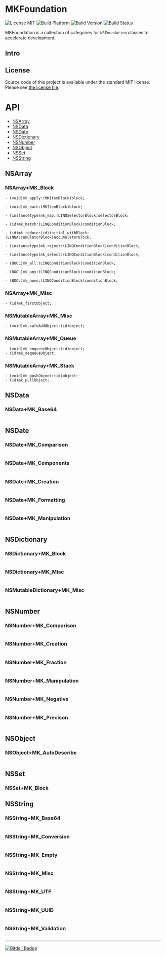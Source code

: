 # MKFoundation

[![License MIT](https://go-shields.herokuapp.com/license-MIT-blue.png)](https://github.com/michalkonturek/MKFoundation/blob/master/LICENSE)
[![Build Platform](https://cocoapod-badges.herokuapp.com/p/MKFoundation/badge.png)](https://github.com/michalkonturek/MKFoundation)
[![Build Version](https://cocoapod-badges.herokuapp.com/v/MKFoundation/badge.png)](https://github.com/michalkonturek/MKFoundation)
[![Build Status](https://travis-ci.org/michalkonturek/MKFoundation.png?branch=master)](https://travis-ci.org/michalkonturek/MKFoundation)


MKFoundation is a collection of categories for `NSFoundation` classes to accelerate development. 

## Intro

<!--This library is available through [CocoaPods][PODS].-->

## License

Source code of this project is available under the standard MIT license. Please see [the license file][LICENSE].

[PODS]:http://cocoapods.org/
[LICENSE]:https://github.com/michalkonturek/MKFoundation/blob/master/LICENSE


# API

* [NSArray](#NSArray)
* [NSData](#NSData)
* [NSDate](#NSDate)
* [NSDictionary](#NSDictionary)
* [NSNumber](#NSNumber)
* [NSObject](#NSObject)
* [NSSet](#NSSet)
* [NSString](#NSString)


## NSArray

### NSArray+MK_Block

```objc
- (void)mk_apply:(MKItemBlock)block;

- (void)mk_each:(MKItemBlock)block;

- (instancetype)mk_map:(LINQSelectorBlock)selectorBlock;

- (id)mk_match:(LINQConditionBlock)conditionBlock;

- (id)mk_reduce:(id)initial withBlock:(LINQAccumulatorBlock)accumulatorBlock;

- (instancetype)mk_reject:(LINQConditionBlock)conditionBlock;

- (instancetype)mk_select:(LINQConditionBlock)conditionBlock;

- (BOOL)mk_all:(LINQConditionBlock)conditionBlock;

- (BOOL)mk_any:(LINQConditionBlock)conditionBlock;

- (BOOL)mk_none:(LINQConditionBlock)conditionBlock;
```

### NSArray+MK_Misc

```objc
- (id)mk_firstObject;
```

### NSMutableArray+MK_Misc

```objc
- (void)mk_safeAddObject:(id)object;
```

### NSMutableArray+MK_Queue

```objc
- (void)mk_enqueueObject:(id)object;
- (id)mk_dequeueObject;
```

### NSMutableArray+MK_Stack

```objc
- (void)mk_pushObject:(id)object;
- (id)mk_pullObject;
```

## NSData

### NSData+MK_Base64

```objc
```

## NSDate

### NSDate+MK_Comparison

```objc
```

### NSDate+MK_Components

```objc
```

### NSDate+MK_Creation

```objc
```

### NSDate+MK_Formatting

```objc
```

### NSDate+MK_Manipulation

```objc
```

<!--## NSDecimalNumber-->

## NSDictionary

### NSDictionary+MK_Block

```objc
```

### NSDictionary+MK_Misc

```objc
```

### NSMutableDictionary+MK_Misc

```objc
```

## NSNumber

### NSNumber+MK_Comparison

```objc
```

### NSNumber+MK_Creation

```objc
```

### NSNumber+MK_Fraction

```objc
```

### NSNumber+MK_Manipulation

```objc
```

### NSNumber+MK_Negative

```objc
```

### NSNumber+MK_Precison

```objc
```

## NSObject

### NSObject+MK_AutoDescribe

```objc
```

## NSSet

### NSSet+MK_Block

## NSString

### NSString+MK_Base64

```objc
```

### NSString+MK_Conversion

```objc
```

### NSString+MK_Empty

```objc
```

### NSString+MK_Misc

```objc
```

### NSString+MK_UTF

```objc
```

### NSString+MK_UUID

```objc
```

### NSString+MK_Validation

```objc
```

- - - 

[![Bitdeli Badge](https://d2weczhvl823v0.cloudfront.net/michalkonturek/mkfoundation/trend.png)](https://bitdeli.com/free "Bitdeli Badge")




